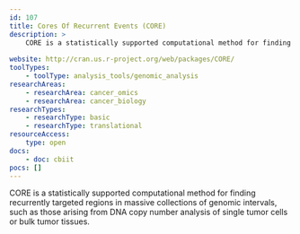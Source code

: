 ```yaml
---
id: 107
title: Cores Of Recurrent Events (CORE)
description: >
    CORE is a statistically supported computational method for finding recurrently targeted regions in massive collections of genomic intervals, such as those arising from DNA copy number analysis of single tumor cells or bulk tumor tissues.
    
website: http://cran.us.r-project.org/web/packages/CORE/
toolTypes:
    - toolType: analysis_tools/genomic_analysis
researchAreas:
    - researchArea: cancer_omics
    - researchArea: cancer_biology
researchTypes:
    - researchType: basic
    - researchType: translational
resourceAccess:
    type: open
docs:
    - doc: cbiit
pocs: []        
---
```

CORE is a statistically supported computational method for finding recurrently targeted regions in massive collections of genomic intervals, such as those arising from DNA copy number analysis of single tumor cells or bulk tumor tissues.